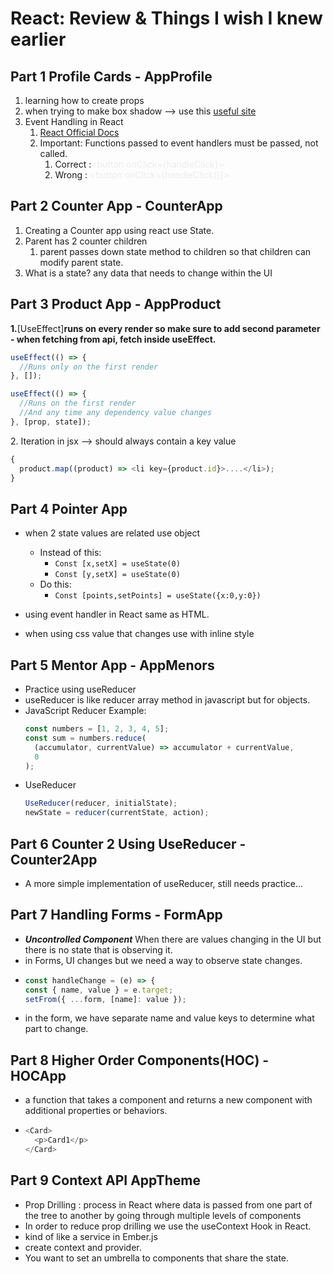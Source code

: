 # React: Review & Things I wish I knew earlier

## **Part 1 Profile Cards - AppProfile**

1. learning how to create props
2. when trying to make box shadow --> use this [useful site](https://cssgenerator.org/box-shadow-css-generator.html)
3. Event Handling in React
   1. [React Official Docs](https://react.dev/learn/responding-to-events)
   2. Important: Functions passed to event handlers must be passed, not called.
      1. Correct :<span class="colour" style="color:rgb(235, 236, 240)">\<button onClick={handleClick}></span>
      2. Wrong : <span class="colour" style="color:rgb(235, 236, 240)">\<button onClick={handleClick()}></span>

## **Part 2 Counter App - CounterApp**

1. Creating a Counter app using react use State.
2. Parent has 2 counter children
   1. parent passes down state method to children so that children can modify parent state.
3. What is a state? any data that needs to change within the UI

## **Part 3 Product App - AppProduct**

**1.**[UseEffect]**runs on every render so make sure to add second parameter**
**\- when fetching from api\, fetch inside useEffect\.**

```js
useEffect(() => {
  //Runs only on the first render
}, []);

useEffect(() => {
  //Runs on the first render
  //And any time any dependency value changes
}, [prop, state]);
```

2\. Iteration in jsx \-\-\> should always contain a key value

```js
{
  product.map((product) => <li key={product.id}>....</li>);
}
```

## **Part 4 Pointer App**

- when 2 state values are related use object

  - Instead of this:
    - `Const [x,setX] = useState(0)`
    - `Const [y,setX] = useState(0)`
  - Do this:
    - `Const [points,setPoints] = useState({x:0,y:0})`

- using event handler in React same as HTML.
- when using css value that changes use with inline style

## **Part 5 Mentor App - AppMenors**

- Practice using useReducer
- useReducer is like reducer array method in javascript but for objects.
- JavaScript Reducer Example:
  ```js
  const numbers = [1, 2, 3, 4, 5];
  const sum = numbers.reduce(
    (accumulator, currentValue) => accumulator + currentValue,
    0
  );
  ```
- UseReducer
  ```js
  UseReducer(reducer, initialState);
  newState = reducer(currentState, action);
  ```

## **Part 6 Counter 2 Using UseReducer - Counter2App**

- A more simple implementation of useReducer, still needs practice...

## **Part 7 Handling Forms - FormApp**

- **_Uncontrolled Component_** When there are values changing in the UI but there is no state that is observing it.
- in Forms, UI changes but we need a way to observe state changes.
- ```js
  const handleChange = (e) => {
  const { name, value } = e.target;
  setFrom({ ...form, [name]: value });
  ```
- in the form, we have separate name and value keys to determine what part to change.

## **Part 8 Higher Order Components(HOC) - HOCApp**

- a function that takes a component and returns a new component with additional properties or behaviors.
- ```js
  <Card>
    <p>Card1</p>
  </Card>
  ```

## **Part 9 Context API AppTheme**

- Prop Drilling : process in React where data is passed from one part of the tree to another by going through multiple levels of components
- In order to reduce prop drilling we use the useContext Hook in React.
- kind of like a service in Ember.js
-  create context and provider.
- You want to set an umbrella to components that share the state.

